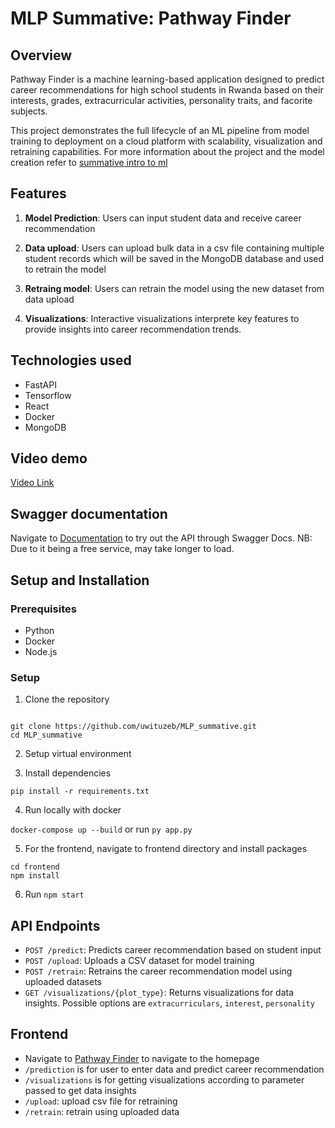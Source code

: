 # MLP Summative: Pathway Finder

## Overview

Pathway Finder is a machine learning-based application designed to predict career recommendations for high school students in Rwanda based on their interests, grades, extracurricular activities, personality traits, and facorite subjects. 

This project demonstrates the full lifecycle of an ML pipeline from model training to deployment on a cloud platform with scalability, visualization and retraining capabilities.
For more information about the project and the model creation refer to [summative intro to ml](https://github.com/uwituzeb/summative-intro-to-ml)

## Features

1. **Model Prediction**: Users can input student data and receive career recommendation

2. **Data upload**: Users can upload bulk data in a csv file containing multiple student records which will be saved in the MongoDB database and used to retrain the model

3. **Retraing model**: Users can retrain the model using the new dataset from data upload

4. **Visualizations**: Interactive visualizations interprete key features to provide insights into career recommendation trends.


## Technologies used

- FastAPI
- Tensorflow
- React
- Docker
- MongoDB

## Video demo

[Video Link](https://www.youtube.com/watch?v=bJiUOl9Lq_g)

## Swagger documentation

Navigate to [Documentation](https://mlp-summative.onrender.com/) to try out the API through Swagger Docs. NB: Due to it being a free service, may take longer to load.

## Setup and Installation

### Prerequisites

- Python
- Docker
- Node.js

### Setup

1. Clone the repository

```

git clone https://github.com/uwituzeb/MLP_summative.git
cd MLP_summative

```

2. Setup virtual environment

3. Install dependencies

```
pip install -r requirements.txt

```

4. Run locally with docker

`docker-compose up --build` or run `py app.py`

5. For the frontend, navigate to frontend directory and install packages

```
cd frontend
npm install 
```

6. Run  `npm start`

## API Endpoints

- `POST /predict`: Predicts career recommendation based on student input
- `POST /upload`: Uploads a CSV dataset for model training
- `POST /retrain`: Retrains the career recommendation model using uploaded datasets
- `GET /visualizations/{plot_type}`: Returns visualizations for data insights. Possible options are `extracurriculars`, `interest`, `personality`

## Frontend

- Navigate to [Pathway Finder](https://pathway-finder-zeta.vercel.app/) to navigate to the homepage
- `/prediction` is for user to enter data and predict career recommendation
- `/visualizations` is for getting visualizations according to parameter passed to get data insights
- `/upload`: upload csv file for retraining
- `/retrain`: retrain using uploaded data

